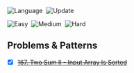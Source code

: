 ![Language](https://img.shields.io/badge/Language-python_3-important)&nbsp;
![Update](https://img.shields.io/badge/Last%20Update-August%2030,%202022-brightgreen)&nbsp;

![Easy](https://img.shields.io/badge/Easy-1-success)&nbsp;
![Medium](https://img.shields.io/badge/Medium-0-orange)&nbsp;
![Hard](https://img.shields.io/badge/Hard-0-red)


## Problems & Patterns

- [x] ~~[167. Two Sum II - Input Array Is Sorted](https://leetcode.com/problems/two-sum-ii-input-array-is-sorted/)~~